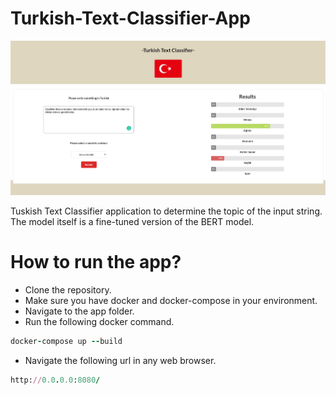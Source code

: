 # Turkish-Text-Classifier-App

![plot](./images/image.png)

Tuskish Text Classifier application to determine the topic of the input string. The model itself is a fine-tuned version of the BERT model.

# How to run the app?

- Clone the repository.
- Make sure you have docker and docker-compose in your environment.
- Navigate to the app folder.
- Run the following docker command.

```ruby
docker-compose up --build
```
- Navigate the following url in any web browser.

```ruby
http://0.0.0.0:8080/
```
